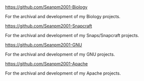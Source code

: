 https://github.com/Seanpm2001-Biology

For the archival and development of my Biology projects.

https://github.com/Seanpm2001-Snapcraft

For the archival and development of my Snaps/Snapcraft projects.

https://github.com/Seanpm2001-GNU

For the archival and development of my GNU projects.

https://github.com/Seanpm2001-Apache

For the archival and development of my Apache projects.

